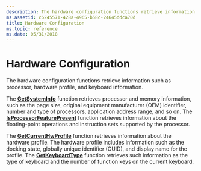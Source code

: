 ```yaml
---
description: The hardware configuration functions retrieve information such as processor, hardware profile, and keyboard information.
ms.assetid: c6245571-428a-4965-b58c-24645ddca70d
title: Hardware Configuration
ms.topic: reference
ms.date: 05/31/2018
---
```


# Hardware Configuration

The hardware configuration functions retrieve information such as processor, hardware profile, and keyboard information.

The [**GetSystemInfo**](/windows/win32/api/sysinfoapi/nf-sysinfoapi-getsysteminfo) function retrieves processor and memory information, such as the page size, original equipment manufacturer (OEM) identifier, number and type of processors, application address range, and so on. The [**IsProcessorFeaturePresent**](/windows/win32/api/processthreadsapi/nf-processthreadsapi-isprocessorfeaturepresent) function retrieves information about the floating-point operations and instruction sets supported by the processor.

The [**GetCurrentHwProfile**](/windows/desktop/api/Winbase/nf-winbase-getcurrenthwprofilea) function retrieves information about the hardware profile. The hardware profile includes information such as the docking state, globally unique identifier (GUID), and display name for the profile. The [**GetKeyboardType**](/windows/desktop/api/winuser/nf-winuser-getkeyboardtype) function retrieves such information as the type of keyboard and the number of function keys on the current keyboard.

 

 

